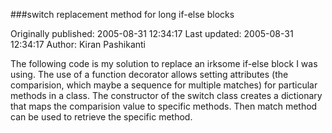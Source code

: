 ###switch replacement method for long if-else blocks

Originally published: 2005-08-31 12:34:17
Last updated: 2005-08-31 12:34:17
Author: Kiran Pashikanti

The following code is my solution to replace an irksome if-else block I was using. The use of a function decorator allows setting attributes (the comparision, which maybe a sequence for multiple matches) for particular methods in a class. The constructor of the switch class creates a dictionary that maps the comparision value to specific methods. Then match method can be used to retrieve the specific method.